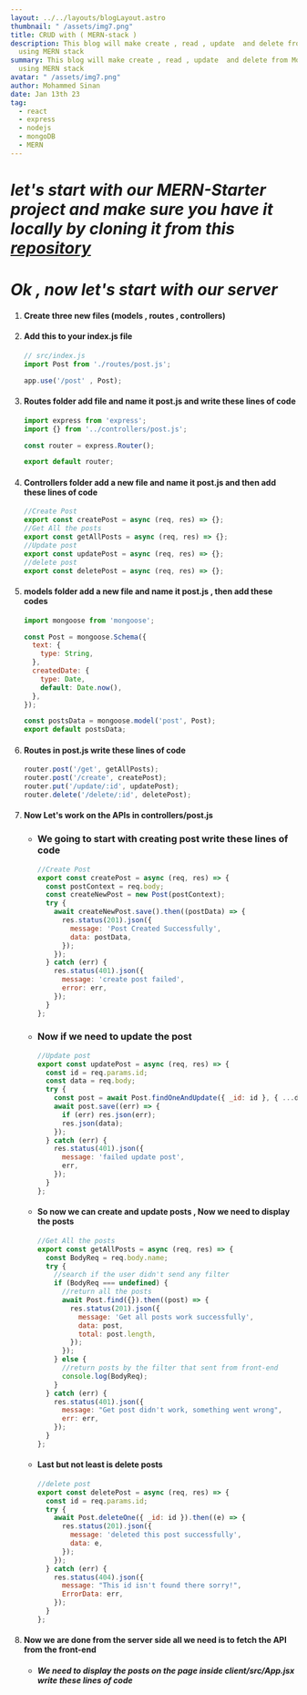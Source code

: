 ```yaml
---
layout: ../../layouts/blogLayout.astro
thumbnail: " /assets/img7.png"
title: CRUD with ( MERN-stack )
description: This blog will make create , read , update  and delete from MongoDB
  using MERN stack
summary: This blog will make create , read , update  and delete from MongoDB
  using MERN stack
avatar: " /assets/img7.png"
author: Mohammed Sinan
date: Jan 13th 23
tag:
  - react
  - express
  - nodejs
  - mongoDB
  - MERN
---
```

# ***let's start with our MERN-Starter project and make sure you have it locally by cloning it from this [repository](https://github.com/mohammmedsinan/MERN-Stack-Starter)***

# ***O﻿k , now let's start with our server***

1. #### C﻿reate three new files (models , routes , controllers)
2. #### A﻿dd this to your index.js file

   ```javascript
   // src/index.js
   import Post from './routes/post.js';

   app.use('/post' , Post);
   ```
3. #### R﻿outes folder add file and name it post.js and write these lines of code

   ```javascript
   import express from 'express';
   import {} from '../controllers/post.js';

   const router = express.Router();

   export default router;
   ```
4. #### C﻿ontrollers folder add a new file and name it post.js and then add these lines of code

   ```javascript
   //Create Post
   export const createPost = async (req, res) => {};
   //Get All the posts
   export const getAllPosts = async (req, res) => {};
   //Update post
   export const updatePost = async (req, res) => {};
   //delete post
   export const deletePost = async (req, res) => {};
   ```
5. #### m﻿odels folder add a new file and name it post.js , then add these codes

   ```javascript
   import mongoose from 'mongoose';

   const Post = mongoose.Schema({
     text: {
       type: String,
     },
     createdDate: {
       type: Date,
       default: Date.now(),
     },
   });

   const postsData = mongoose.model('post', Post);
   export default postsData;
   ```
6. #### R﻿outes in post.js write these lines of code

   ```javascript
   router.post('/get', getAllPosts);
   router.post('/create', createPost);
   router.put('/update/:id', updatePost);
   router.delete('/delete/:id', deletePost);
   ```
7. #### N﻿ow Let's work on the APIs in controllers/post.js

   * ### W﻿e going to start with creating post write these lines of code

     ```javascript
     //Create Post
     export const createPost = async (req, res) => {
       const postContext = req.body;
       const createNewPost = new Post(postContext);
       try {
         await createNewPost.save().then((postData) => {
           res.status(201).json({
             message: 'Post Created Successfully',
             data: postData,
           });
         });
       } catch (err) {
         res.status(401).json({
           message: 'create post failed',
           error: err,
         });
       }
     };
     ```
   * ### N﻿ow if we need to update the post

     ```javascript
     //Update post
     export const updatePost = async (req, res) => {
       const id = req.params.id;
       const data = req.body;
       try {
         const post = await Post.findOneAndUpdate({ _id: id }, { ...data });
         await post.save((err) => {
           if (err) res.json(err);
           res.json(data);
         });
       } catch (err) {
         res.status(401).json({
           message: 'failed update post',
           err,
         });
       }
     };
     ```
   * #### S﻿o now we can create and update posts , Now we need to display the posts

     ```javascript
     //Get All the posts
     export const getAllPosts = async (req, res) => {
       const BodyReq = req.body.name;
       try {
         //search if the user didn't send any filter
         if (BodyReq === undefined) {
           //return all the posts
           await Post.find({}).then((post) => {
             res.status(201).json({
               message: 'Get all posts work successfully',
               data: post,
               total: post.length,
             });
           });
         } else {
           //return posts by the filter that sent from front-end
           console.log(BodyReq);
         }
       } catch (err) {
         res.status(401).json({
           message: "Get post didn't work, something went wrong",
           err: err,
         });
       }
     };
     ```
   * #### L﻿ast but not least is delete posts

     ```javascript
     //delete post
     export const deletePost = async (req, res) => {
       const id = req.params.id;
       try {
         await Post.deleteOne({ _id: id }).then((e) => {
           res.status(201).json({
             message: 'deleted this post successfully',
             data: e,
           });
         });
       } catch (err) {
         res.status(404).json({
           message: "This id isn't found there sorry!",
           ErrorData: err,
         });
       }
     };
     ```
8. #### N﻿ow we are done from the server side all we need is to fetch the API from the front-end

   * ##### W﻿e need to display the posts on the page inside client/src/App.jsx write these lines of code

     ```jsx

     ```